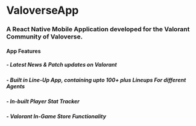 # ValoverseApp

### A React Native Mobile Application developed for the Valorant Community of Valoverse.

#### App Features

##### - Latest News & Patch updates on Valorant

##### - Built in Line-Up App, containing upto 100+ plus Lineups For different Agents

##### - In-built Player Stat Tracker 

##### - Valorant In-Game Store Functionality

